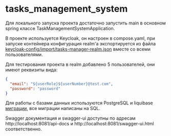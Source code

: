 # tasks_management_system

Для локального запуска проекта достаточно запустить main в основном spring классе
TaskManagementSystemApplication.

В проекте используется Keycloak, он настроен в compose.yaml, 
при запуске контейнера конфигурация realm'а экспортируется из файла
[keycloak-config/import/tasks-manager-realm.json](keycloak-config/import/tasks-manager-realm.json)
вместе со всеми пользователями.

Для тестирования проекта в realm добавлено 5 пользователей, они
имеют реквизиты вида: 
```json
{
  "email": "${userRole}${userNumber}@test.com",
  "password": "password"
}
```

Для работы с базами данных используются PostgreSQL и liquibase
[миграции](src/main/resources/db/changelog/db.changelog-master.yaml), все
миграции написаны на SQL.

Swagger документация и swagger-ui доступны по адресам http://localhost:8081/api-docs и
http://localhost:8081/swagger-ui.html соответственно.

